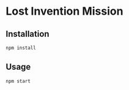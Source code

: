 # Lost Invention Mission

## Installation

```bash
npm install
```

## Usage

```bash
npm start
```
